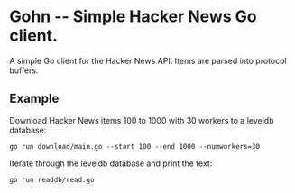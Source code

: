 # Gohn -- Simple Hacker News Go client.
A simple Go client for the Hacker News API. Items are parsed into protocol buffers.

## Example
Download Hacker News items 100 to 1000 with 30 workers to a leveldb database:
```
go run download/main.go --start 100 --end 1000 --numworkers=30
```

Iterate through the leveldb database and print the text:
```
go run readdb/read.go 
```
